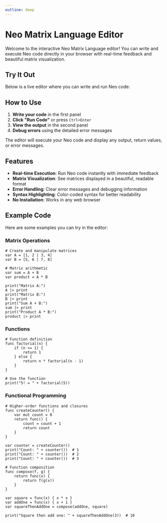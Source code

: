 ```yaml
---
outline: deep
---
```


<script setup>
import NeoEditor from './components/NeoEditor.vue'
</script>

# Neo Matrix Language Editor

Welcome to the interactive Neo Matrix Language editor! You can write and execute Neo code directly in your browser with real-time feedback and beautiful matrix visualization.

## Try It Out

Below is a live editor where you can write and run Neo code:

<NeoEditor />

## How to Use

1. **Write your code** in the first panel
2. **Click "Run Code"** or press `Ctrl+Enter`
3. **View the output** in the second panel
4. **Debug errors** using the detailed error messages

The editor will execute your Neo code and display any output, return values, or error messages.

## Features

- **Real-time Execution**: Run Neo code instantly with immediate feedback
- **Matrix Visualization**: See matrices displayed in a beautiful, readable format
- **Error Handling**: Clear error messages and debugging information
- **Syntax Highlighting**: Color-coded syntax for better readability
- **No Installation**: Works in any web browser

## Example Code

Here are some examples you can try in the editor:

### Matrix Operations
```neo
# Create and manipulate matrices
var A = [1, 2 | 3, 4]
var B = [5, 6 | 7, 8]

# Matrix arithmetic
var sum = A + B
var product = A * B

print("Matrix A:")
A |> print
print("Matrix B:")
B |> print
print("Sum A + B:")
sum |> print
print("Product A * B:")
product |> print
```

### Functions
```neo
# Function definition
func factorial(n) {
    if (n <= 1) {
        return 1
    } else {
        return n * factorial(n - 1)
    }
}

# Use the function
print("5! = " + factorial(5))
```

### Functional Programming
```neo
# Higher-order functions and closures
func createCounter() {
    var mut count = 0
    return func() {
        count = count + 1
        return count
    }
}

var counter = createCounter()
print("Count: " + counter())  # 1
print("Count: " + counter())  # 2
print("Count: " + counter())  # 3

# Function composition
func compose(f, g) {
    return func(x) {
        return f(g(x))
    }
}

var square = func(x) { x * x }
var addOne = func(x) { x + 1 }
var squareThenAddOne = compose(addOne, square)

print("Square then add one: " + squareThenAddOne(3))  # 10
```